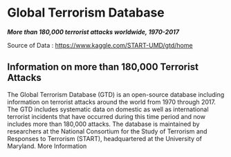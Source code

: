 # Global Terrorism Database

***More than 180,000 terrorist attacks worldwide, 1970-2017***

Source of Data : https://www.kaggle.com/START-UMD/gtd/home

## Information on more than 180,000 Terrorist Attacks

The Global Terrorism Database (GTD) is an open-source database including information on terrorist attacks around the world from 1970 through 2017. The GTD includes systematic data on domestic as well as international terrorist incidents that have occurred during this time period and now includes more than 180,000 attacks. The database is maintained by researchers at the National Consortium for the Study of Terrorism and Responses to Terrorism (START), headquartered at the University of Maryland. More Information
